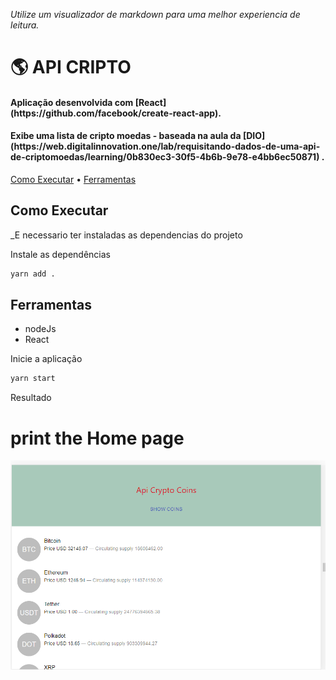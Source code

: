 _Utilize um visualizador de markdown para uma melhor experiencia de leitura._

<h1>🌎 API CRIPTO</h1>

<h4>Aplicação desenvolvida com [React](https://github.com/facebook/create-react-app).</h4>
<h4>Exibe uma lista de cripto moedas - baseada na aula da [DIO] (https://web.digitalinnovation.one/lab/requisitando-dados-de-uma-api-de-criptomoedas/learning/0b830ec3-30f5-4b6b-9e78-e4bb6ec50871) .</h4>

<p>
  <a href="#como-executar">Como Executar</a> • 
  <a href="#ferramentas">Ferramentas</a>
</p>

## Como Executar

_E necessario ter instaladas as dependencias do projeto

Instale as dependências

```sh
yarn add .
```

## Ferramentas

- nodeJs
- React
 


Inicie a aplicação

```sh
yarn start
```
 
Resultado 

# print the Home page 
![home](https://github.com/saozinha/apicripto/blob/main/public/home.png?raw=true) 
